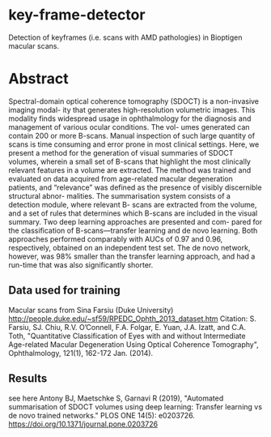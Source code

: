 # key-frame-detector
Detection of keyframes (i.e. scans with AMD pathologies) in Bioptigen macular scans. 

# Abstract
Spectral-domain optical coherence tomography (SDOCT) is a non-invasive imaging modal- ity that generates high-resolution volumetric images. This modality finds widespread usage in ophthalmology for the diagnosis and management of various ocular conditions. The vol- umes generated can contain 200 or more B-scans. Manual inspection of such large quantity of scans is time consuming and error prone in most clinical settings. Here, we present a method for the generation of visual summaries of SDOCT volumes, wherein a small set of B-scans that highlight the most clinically relevant features in a volume are extracted. The method was trained and evaluated on data acquired from age-related macular degeneration patients, and “relevance” was defined as the presence of visibly discernible structural abnor- malities. The summarisation system consists of a detection module, where relevant B- scans are extracted from the volume, and a set of rules that determines which B-scans are included in the visual summary. Two deep learning approaches are presented and com- pared for the classification of B-scans—transfer learning and de novo learning. Both approaches performed comparably with AUCs of 0.97 and 0.96, respectively, obtained on an independent test set. The de novo network, however, was 98% smaller than the transfer learning approach, and had a run-time that was also significantly shorter.

## Data used for training
Macular scans from Sina Farsiu (Duke University) http://people.duke.edu/~sf59/RPEDC_Ophth_2013_dataset.htm
Citation: S. Farsiu, SJ. Chiu, R.V. O’Connell, F.A. Folgar, E. Yuan, J.A. Izatt, and C.A. Toth, "Quantitative Classification of Eyes with and without Intermediate Age-related Macular Degeneration Using Optical Coherence Tomography", Ophthalmology, 121(1),  162-172 Jan. (2014).

## Results 
see here Antony BJ, Maetschke S, Garnavi R (2019), "Automated summarisation of SDOCT volumes using deep learning: Transfer learning vs de novo trained networks." PLOS ONE 14(5): e0203726. https://doi.org/10.1371/journal.pone.0203726